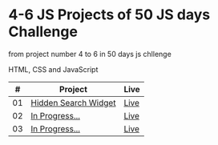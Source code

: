 # 4-6 JS Projects of 50 JS days Challenge

from project number 4 to 6 in 50 days js chllenge

HTML, CSS and JavaScript

<table>
  <thead>
    <th>#</th>
    <th>Project</th>
    <th>Live</th>
  </thead>
  <tbody>
    <tr>
      <td>01</td>
      <td><a href="https://github.com/the-phoenix-coder/6-50JS/tree/main/Hidden-search-widget">Hidden Search Widget</a></td>
      <td><a href="https://hidden-search-widget-three.vercel.app/">Live</a></td>
    </tr>
    <tr>
      <td>02</td>
      <td><a href="">In Progress...</a></td>
      <td><a href="">Live</a></td>
    </tr>
    <tr>
      <td>03</td>
      <td><a href="">In Progress...</a></td>
      <td><a href="">Live</a></td>
    </tr>
  </tbody>
</table>
</table>
